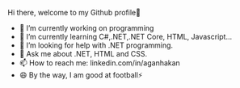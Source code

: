 Hi there, welcome to my Github profile👋

<!--
**aganhakan/aganhakan** is a ✨ _special_ ✨ repository because its `README.md` (this file) appears on your GitHub profile.
-->

- 🔭 I’m currently working on programming
- 🌱 I’m currently learning C#,.NET,.NET Core, HTML, Javascript...
- 🤔 I’m looking for help with .NET programming.
- 💬 Ask me about .NET, HTML and CSS.
- 📫 How to reach me: linkedin.com/in/aganhakan
- 😄 By the way, I am good at football⚡ 
